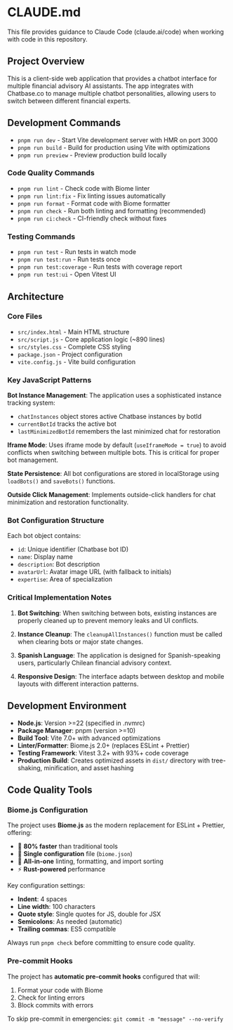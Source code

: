 # CLAUDE.md

This file provides guidance to Claude Code (claude.ai/code) when working with code in this repository.

## Project Overview

This is a client-side web application that provides a chatbot interface for multiple financial advisory AI assistants. The app integrates with Chatbase.co to manage multiple chatbot personalities, allowing users to switch between different financial experts.

## Development Commands

- `pnpm run dev` - Start Vite development server with HMR on port 3000
- `pnpm run build` - Build for production using Vite with optimizations
- `pnpm run preview` - Preview production build locally

### Code Quality Commands

- `pnpm run lint` - Check code with Biome linter
- `pnpm run lint:fix` - Fix linting issues automatically
- `pnpm run format` - Format code with Biome formatter
- `pnpm run check` - Run both linting and formatting (recommended)
- `pnpm run ci:check` - CI-friendly check without fixes

### Testing Commands

- `pnpm run test` - Run tests in watch mode
- `pnpm run test:run` - Run tests once
- `pnpm run test:coverage` - Run tests with coverage report
- `pnpm run test:ui` - Open Vitest UI

## Architecture

### Core Files
- `src/index.html` - Main HTML structure
- `src/script.js` - Core application logic (~890 lines)
- `src/styles.css` - Complete CSS styling
- `package.json` - Project configuration
- `vite.config.js` - Vite build configuration

### Key JavaScript Patterns

**Bot Instance Management**: The application uses a sophisticated instance tracking system:
- `chatInstances` object stores active Chatbase instances by botId
- `currentBotId` tracks the active bot
- `lastMinimizedBotId` remembers the last minimized chat for restoration

**Iframe Mode**: Uses iframe mode by default (`useIframeMode = true`) to avoid conflicts when switching between multiple bots. This is critical for proper bot management.

**State Persistence**: All bot configurations are stored in localStorage using `loadBots()` and `saveBots()` functions.

**Outside Click Management**: Implements outside-click handlers for chat minimization and restoration functionality.

### Bot Configuration Structure
Each bot object contains:
- `id`: Unique identifier (Chatbase bot ID)
- `name`: Display name
- `description`: Bot description
- `avatarUrl`: Avatar image URL (with fallback to initials)
- `expertise`: Area of specialization

### Critical Implementation Notes

1. **Bot Switching**: When switching between bots, existing instances are properly cleaned up to prevent memory leaks and UI conflicts.

2. **Instance Cleanup**: The `cleanupAllInstances()` function must be called when clearing bots or major state changes.

3. **Spanish Language**: The application is designed for Spanish-speaking users, particularly Chilean financial advisory context.

4. **Responsive Design**: The interface adapts between desktop and mobile layouts with different interaction patterns.

## Development Environment

- **Node.js**: Version >=22 (specified in .nvmrc)
- **Package Manager**: pnpm (version >=10)
- **Build Tool**: Vite 7.0+ with advanced optimizations
- **Linter/Formatter**: Biome.js 2.0+ (replaces ESLint + Prettier)
- **Testing Framework**: Vitest 3.2+ with 93%+ code coverage
- **Production Build**: Creates optimized assets in `dist/` directory with tree-shaking, minification, and asset hashing

## Code Quality Tools

### Biome.js Configuration

The project uses **Biome.js** as the modern replacement for ESLint + Prettier, offering:
- 🚀 **80% faster** than traditional tools
- 🔧 **Single configuration** file (`biome.json`)
- 🎯 **All-in-one** linting, formatting, and import sorting
- ⚡ **Rust-powered** performance

Key configuration settings:
- **Indent**: 4 spaces
- **Line width**: 100 characters
- **Quote style**: Single quotes for JS, double for JSX
- **Semicolons**: As needed (automatic)
- **Trailing commas**: ES5 compatible

Always run `pnpm check` before committing to ensure code quality.

### Pre-commit Hooks

The project has **automatic pre-commit hooks** configured that will:
1. Format your code with Biome
2. Check for linting errors
3. Block commits with errors

To skip pre-commit in emergencies: `git commit -m "message" --no-verify`